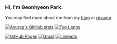 ### Hi, I'm Geonhyeon Park.

You may find more about me from my [blog](https://ais04134.github.io/) or [resume](https://ais04134.github.io/resume/).


[![Anurag's GitHub stats](https://github-readme-stats-two-ecru-88.vercel.app/api?username=ais04134&hide_rank=true&show_icons=true&count_private=true&line_height=24&card_width=350)](https://github.com/anuraghazra/github-readme-stats) [![Top Langs](https://github-readme-stats-two-ecru-88.vercel.app/api/top-langs/?username=ais04134&langs_count=8&layout=compact&hide=SCSS)](https://github.com/anuraghazra/github-readme-stats)

[![GitHub Pages](https://img.shields.io/badge/-GitHub%20Pages-6495ED?logo=Github)](https://ais04134.github.io/)
[![Gmail](https://img.shields.io/badge/Gmail-d14836?style=flat&logo=Gmail&logoColor=white)](mailto:is04133333@gmail.com)
[![LinkedIn](https://img.shields.io/badge/LinkedIn-blue?style=flat&logo=Linkedin&logoColor=white)](https://www.linkedin.com/in/geonhyeon-park-3b2a1b225/)
